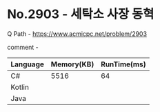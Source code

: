# No.2903 - 세탁소 사장 동혁
Q Path - https://www.acmicpc.net/problem/2903

comment -

Language | Memory(KB) | RunTime(ms)
------------ | ------------- | ------
C# | 5516 | 64
Kotlin |  | 
Java |  | 